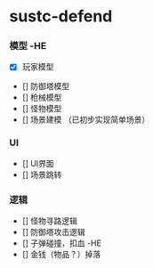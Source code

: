 # sustc-defend

### 模型 -HE
 - [x] 玩家模型 
 - [] 防御塔模型
 - [] 枪械模型
 - [] 怪物模型
 - [] 场景建模  （已初步实现简单场景）
 
### UI
- [] UI界面
- [] 场景跳转

### 逻辑
- [] 怪物寻路逻辑
- [] 防御塔攻击逻辑
- [] 子弹碰撞，扣血 -HE
- [] 金钱（物品？）掉落
